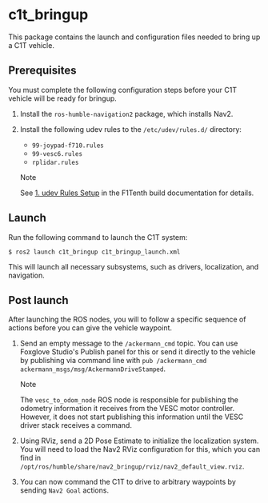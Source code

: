 # c1t_bringup

This package contains the launch and configuration files needed to bring up a C1T vehicle.

## Prerequisites

You must complete the following configuration steps before your C1T vehicle will be ready for bringup.

1. Install the `ros-humble-navigation2` package, which installs Nav2.
2. Install the following udev rules to the `/etc/udev/rules.d/` directory:
    * `99-joypad-f710.rules`
    * `99-vesc6.rules`
    * `rplidar.rules`

    > [!NOTE]
    > See [1. udev Rules Setup](https://f1tenth.readthedocs.io/en/foxy_test/getting_started/firmware/drive_workspace.html#udev-rules-setup) in the F1Tenth build documentation for details.

## Launch

Run the following command to launch the C1T system:

```console
$ ros2 launch c1t_bringup c1t_bringup_launch.xml
```

This will launch all necessary subsystems, such as drivers, localization, and navigation.

## Post launch

After launching the ROS nodes, you will to follow a specific sequence of actions before you can give the vehicle waypoint.

1. Send an empty message to the `/ackermann_cmd` topic. You can use Foxglove Studio's Publish panel for this or send it directly to the vehicle by publishing via command line with `pub /ackermann_cmd ackermann_msgs/msg/AckermannDriveStamped`.

   > [!NOTE]
   > The `vesc_to_odom_node` ROS node is responsible for publishing the odometry information it receives from the VESC motor controller. However, it does not start publishing this information until the VESC driver stack receives a command.

2. Using RViz, send a 2D Pose Estimate to initialize the localization system. You will need to load the Nav2 RViz configuration for this, which you can find in `/opt/ros/humble/share/nav2_bringup/rviz/nav2_default_view.rviz`.

3. You can now command the C1T to drive to arbitrary waypoints by sending `Nav2 Goal` actions.
